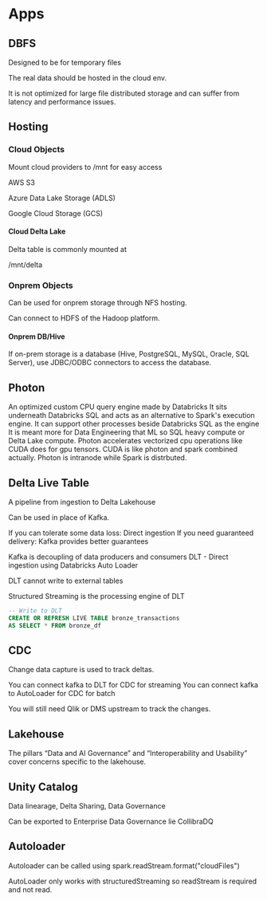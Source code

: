 # Apps

## DBFS

Designed to be for temporary files

The real data should be hosted in the cloud env.

It is not optimized for large file distributed storage and can suffer from latency and performance issues.

## Hosting

### Cloud Objects

Mount cloud providers to /mnt for easy access

AWS S3

Azure Data Lake Storage (ADLS)

Google Cloud Storage (GCS)

#### Cloud Delta Lake

Delta table is commonly mounted at

/mnt/delta

### Onprem Objects

Can be used for onprem storage through NFS hosting.

Can connect to HDFS of the Hadoop platform.

#### Onprem DB/Hive

If on-prem storage is a database (Hive, PostgreSQL, MySQL, Oracle, SQL Server), use JDBC/ODBC connectors to access the database.

## Photon

An optimized custom CPU query engine made by Databricks
It sits underneath Databricks SQL and acts as an alternative to Spark's execution engine.
It can support other processes beside Databricks SQL as the engine
It is meant more for Data Engineering that ML so SQL heavy compute or Delta Lake compute.
Photon accelerates vectorized cpu operations like CUDA does for gpu tensors.
CUDA is like photon and spark combined actually.
Photon is intranode while Spark is distrbuted.

## Delta Live Table

A pipeline from ingestion to Delta Lakehouse

Can be used in place of Kafka.

If you can tolerate some data loss: Direct ingestion
If you need guaranteed delivery: Kafka provides better guarantees

Kafka is decoupling of data producers and consumers
DLT - Direct ingestion using Databricks Auto Loader

DLT cannot write to external tables

Structured Streaming is the processing engine of DLT

```sql
-- Write to DLT
CREATE OR REFRESH LIVE TABLE bronze_transactions
AS SELECT * FROM bronze_df
```

## CDC

Change data capture is used to track deltas.

You can connect kafka to DLT for CDC for streaming
You can connect kafka to AutoLoader for CDC for batch

You will still need Qlik or DMS upstream to track the changes.

## Lakehouse

The pillars “Data and AI Governance” and “Interoperability and Usability” cover concerns specific to the lakehouse.

## Unity Catalog

Data linearage, Delta Sharing, Data Governance

Can be exported to Enterprise Data Governance lie CollibraDQ

## Autoloader

Autoloader can be called using spark.readStream.format("cloudFiles")

AutoLoader only works with structuredStreaming so readStream is required and not read.
